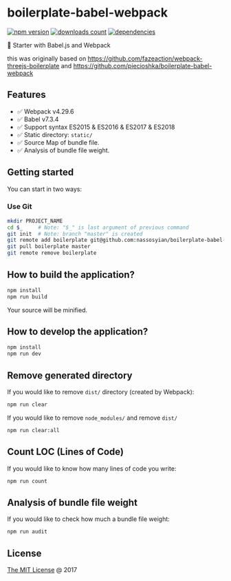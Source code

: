 # boilerplate-babel-webpack

[![npm version](https://badge.fury.io/js/boilerplate-babel-webpack-glslify.svg)](https://badge.fury.io/js/boilerplate-babel-webpack-glslify)
[![downloads count](https://img.shields.io/npm/dt/boilerplate-babel-webpack.svg)](https://www.npmjs.com/~nassosyian)
[![dependencies](https://david-dm.org/nassosyian/boilerplate-babel-webpack-glslify.svg)](https://github.com/nassosyian/boilerplate-babel-webpack-glslify)

:fork_and_knife: Starter with Babel.js and Webpack

this was originally based on https://github.com/fazeaction/webpack-threejs-boilerplate and https://github.com/piecioshka/boilerplate-babel-webpack

## Features

* :white_check_mark: Webpack v4.29.6
* :white_check_mark: Babel v7.3.4
* :white_check_mark: Support syntax ES2015 & ES2016 & ES2017 & ES2018
* :white_check_mark: Static directory: `static/`
* :white_check_mark: Source Map of bundle file.
* :white_check_mark: Analysis of bundle file weight.

## Getting started

You can start in two ways:

### Use Git

```bash
mkdir PROJECT_NAME
cd $_     # Note: "$_" is last argument of previous command
git init  # Note: branch "master" is created
git remote add boilerplate git@github.com:nassosyian/boilerplate-babel-webpack-glslify.git
git pull boilerplate master
git remote remove boilerplate
```

## How to build the application?

```bash
npm install
npm run build
```

Your source will be minified.

## How to develop the application?

```bash
npm install
npm run dev
```

## Remove generated directory

If you would like to remove `dist/` directory (created by Webpack):

```bash
npm run clear
```

If you would like to remove `node_modules/` and remove `dist/`

```bash
npm run clear:all
```

## Count LOC (Lines of Code)

If you would like to know how many lines of code you write:

```bash
npm run count
```

## Analysis of bundle file weight

If you would like to check how much a bundle file weight:

```bash
npm run audit
```

## License

[The MIT License](http://nassosyian.mit-license.org) @ 2017
